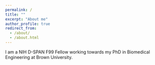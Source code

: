 ```yaml
---
permalink: /
title: ""
excerpt: "About me"
author_profile: true
redirect_from: 
  - /about/
  - /about.html
---
```


I am a NIH D-SPAN F99 Fellow working towards my PhD in Biomedical Engineering at Brown University. 



